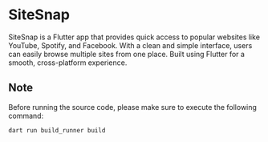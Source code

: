 # SiteSnap

SiteSnap is a Flutter app that provides quick access to popular websites like YouTube, Spotify, and Facebook. With a clean and simple interface, users can easily browse multiple sites from one place. Built using Flutter for a smooth, cross-platform experience.

## Note

Before running the source code, please make sure to execute the following command:

```bash
dart run build_runner build
